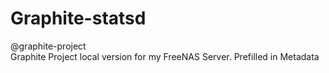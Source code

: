 # Graphite-statsd
@graphite-project	
Graphite Project 
local version for my FreeNAS Server.  Prefilled in Metadata
